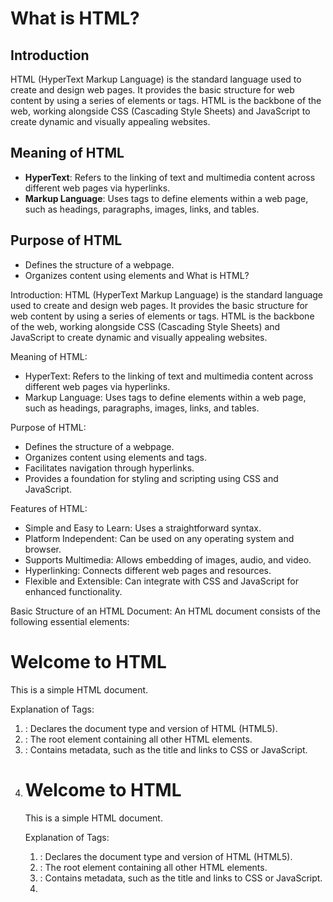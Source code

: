 # What is HTML?

## Introduction
HTML (HyperText Markup Language) is the standard language used to create and design web pages. It provides the basic structure for web content by using a series of elements or tags. HTML is the backbone of the web, working alongside CSS (Cascading Style Sheets) and JavaScript to create dynamic and visually appealing websites.

## Meaning of HTML
- **HyperText**: Refers to the linking of text and multimedia content across different web pages via hyperlinks.
- **Markup Language**: Uses tags to define elements within a web page, such as headings, paragraphs, images, links, and tables.

## Purpose of HTML
- Defines the structure of a webpage.
- Organizes content using elements and What is HTML?

Introduction:
HTML (HyperText Markup Language) is the standard language used to create and design web pages. It provides the basic structure for web content by using a series of elements or tags. HTML is the backbone of the web, working alongside CSS (Cascading Style Sheets) and JavaScript to create dynamic and visually appealing websites.

Meaning of HTML:
- HyperText: Refers to the linking of text and multimedia content across different web pages via hyperlinks.
- Markup Language: Uses tags to define elements within a web page, such as headings, paragraphs, images, links, and tables.

Purpose of HTML:
- Defines the structure of a webpage.
- Organizes content using elements and tags.
- Facilitates navigation through hyperlinks.
- Provides a foundation for styling and scripting using CSS and JavaScript.

Features of HTML:
- Simple and Easy to Learn: Uses a straightforward syntax.
- Platform Independent: Can be used on any operating system and browser.
- Supports Multimedia: Allows embedding of images, audio, and video.
- Hyperlinking: Connects different web pages and resources.
- Flexible and Extensible: Can integrate with CSS and JavaScript for enhanced functionality.

Basic Structure of an HTML Document:
An HTML document consists of the following essential elements:

<!DOCTYPE html>
<html>
<head>
    <title>My First Webpage</title>
</head>
<body>
    <h1>Welcome to HTML</h1>
    <p>This is a simple HTML document.</p>
</body>
</html>

Explanation of Tags:
1. <!DOCTYPE html>: Declares the document type and version of HTML (HTML5).
2. <html>: The root element containing all other HTML elements.
3. <head>: Contains metadata, such as the title and links to CSS or JavaScript.
4. <title>: Specifies the title of the webpage (shown in the browser tab).
5. <body>: Contains the visible content of the webpage.
6. <h1>: Represents a heading.
7. <p>: Defines a paragraph.

Versions of HTML:
- HTML 1.0 (1993): Basic version with limited capabilities.
- HTML 2.0 (1995): Introduced forms and tables.
- HTML 3.2 (1997): Added support for scripting and improved table handling.
- HTML 4.01 (1999): Introduced CSS support and better accessibility.
- XHTML (Extensible HTML) (2000): A stricter, XML-based version of HTML.
- HTML5 (2014-Present): The latest version, featuring multimedia support, improved forms, and new semantic elements.

Importance of HTML:
- Foundation of Web Development: Every website starts with HTML.
- SEO Friendly: Well-structured HTML improves search engine ranking.
- Compatibility: Works across all browsers and devices.
- Enhances User Experience: Helps organize content for better readability and navigation.

Conclusion:
HTML is the fundamental language for web development. It provides the structure for web pages, allowing them to be displayed correctly across different browsers and devices. While HTML alone creates static pages, when combined with CSS and JavaScript, it enables dynamic and interactive web experiences.

tags.
- Facilitates navigation through hyperlinks.
- Provides a foundation for styling and scripting using CSS and JavaScript.

## Features of HTML
- **Simple and Easy to Learn**: Uses a straightforward syntax.
- **Platform Independent**: Can be used on any operating system and browser.
- **Supports Multimedia**: Allows embedding of images, audio, and video.
- **Hyperlinking**: Connects different web pages and resources.
- **Flexible and Extensible**: Can integrate with CSS and JavaScript for enhanced functionality.

## Basic Structure of an HTML Document
An HTML document consists of the following essential elements:

```html
<!DOCTYPE html>
<html>
<head>
    <title>My First Webpage</title>
</head>
<body>
    <h1>Welcome to HTML</h1>
    <p>This is a simple HTML document.</p>
</body>
</html>
```

### Explanation of Tags:
1. `<!DOCTYPE html>`: Declares the document type and version of HTML (HTML5).
2. `<html>`: The root element containing all other HTML elements.
3. `<head>`: Contains metadata, such as the title and links to CSS or JavaScript.
4. `<title>`: Specifies the title of the webpage (shown in the browser tab).
5. `<body>`: Contains the visible content of the webpage.
6. `<h1>`: Represents a heading.
7. `<p>`: Defines a paragraph.

## Versions of HTML
- **HTML 1.0** (1993): Basic version with limited capabilities.
- **HTML 2.0** (1995): Introduced forms and tables.
- **HTML 3.2** (1997): Added support for scripting and improved table handling.
- **HTML 4.01** (1999): Introduced CSS support and better accessibility.
- **XHTML (Extensible HTML)** (2000): A stricter, XML-based version of HTML.
- **HTML5 (2014-Present)**: The latest version, featuring multimedia support, improved forms, and new semantic elements.

## Importance of HTML
- **Foundation of Web Development**: Every website starts with HTML.
- **SEO Friendly**: Well-structured HTML improves search engine ranking.
- **Compatibility**: Works across all browsers and devices.
- **Enhances User Experience**: Helps organize content for better readability and navigation.

## Conclusion
HTML is the fundamental language for web development. It provides the structure for web pages, allowing them to be displayed correctly across different browsers and devices. While HTML alone creates static pages, when combined with CSS and JavaScript, it enables dynamic and interactive web experiences.

What is HTML?

Introduction:
HTML (HyperText Markup Language) is the standard language used to create and design web pages. It provides the basic structure for web content by using a series of elements or tags. HTML is the backbone of the web, working alongside CSS (Cascading Style Sheets) and JavaScript to create dynamic and visually appealing websites.

Meaning of HTML:
- HyperText: Refers to the linking of text and multimedia content across different web pages via hyperlinks.
- Markup Language: Uses tags to define elements within a web page, such as headings, paragraphs, images, links, and tables.

Purpose of HTML:
- Defines the structure of a webpage.
- Organizes content using elements and tags.
- Facilitates navigation through hyperlinks.
- Provides a foundation for styling and scripting using CSS and JavaScript.

Features of HTML:
- Simple and Easy to Learn: Uses a straightforward syntax.
- Platform Independent: Can be used on any operating system and browser.
- Supports Multimedia: Allows embedding of images, audio, and video.
- Hyperlinking: Connects different web pages and resources.
- Flexible and Extensible: Can integrate with CSS and JavaScript for enhanced functionality.

Basic Structure of an HTML Document:
An HTML document consists of the following essential elements:

<!DOCTYPE html>
<html>
<head>
    <title>My First Webpage</title>
</head>
<body>
    <h1>Welcome to HTML</h1>
    <p>This is a simple HTML document.</p>
</body>
</html>

Explanation of Tags:
1. <!DOCTYPE html>: Declares the document type and version of HTML (HTML5).
2. <html>: The root element containing all other HTML elements.
3. <head>: Contains metadata, such as the title and links to CSS or JavaScript.
4. <title>: Specifies the title of the webpage (shown in the browser tab).
5. <body>: Contains the visible content of the webpage.
6. <h1>: Represents a heading.
7. <p>: Defines a paragraph.

Versions of HTML:
- HTML 1.0 (1993): Basic version with limited capabilities.
- HTML 2.0 (1995): Introduced forms and tables.
- HTML 3.2 (1997): Added support for scripting and improved table handling.
- HTML 4.01 (1999): Introduced CSS support and better accessibility.
- XHTML (Extensible HTML) (2000): A stricter, XML-based version of HTML.
- HTML5 (2014-Present): The latest version, featuring multimedia support, improved forms, and new semantic elements.

Importance of HTML:
- Foundation of Web Development: Every website starts with HTML.
- SEO Friendly: Well-structured HTML improves search engine ranking.
- Compatibility: Works across all browsers and devices.
- Enhances User Experience: Helps organize content for better readability and navigation.

Conclusion:
HTML is the fundamental language for web development. It provides the structure for web pages, allowing them to be displayed correctly across different browsers and devices. While HTML alone creates static pages, when combined with CSS and JavaScript, it enables dynamic and interactive web experiences.

